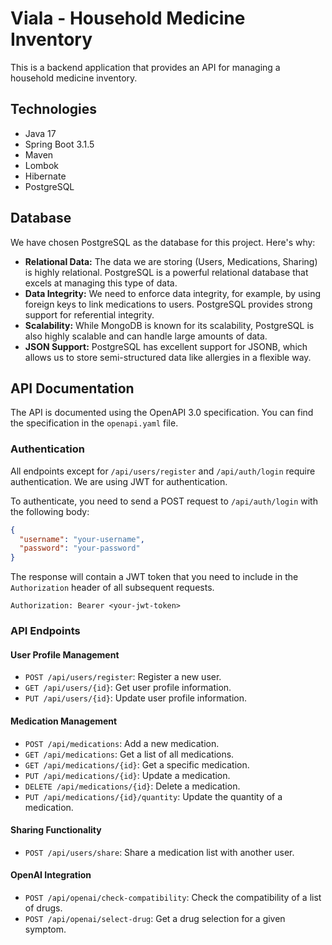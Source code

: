# Viala - Household Medicine Inventory

This is a backend application that provides an API for managing a household medicine inventory.

## Technologies

- Java 17
- Spring Boot 3.1.5
- Maven
- Lombok
- Hibernate
- PostgreSQL

## Database

We have chosen PostgreSQL as the database for this project. Here's why:

- **Relational Data:** The data we are storing (Users, Medications, Sharing) is highly relational. PostgreSQL is a powerful relational database that excels at managing this type of data.
- **Data Integrity:** We need to enforce data integrity, for example, by using foreign keys to link medications to users. PostgreSQL provides strong support for referential integrity.
- **Scalability:** While MongoDB is known for its scalability, PostgreSQL is also highly scalable and can handle large amounts of data.
- **JSON Support:** PostgreSQL has excellent support for JSONB, which allows us to store semi-structured data like allergies in a flexible way.

## API Documentation

The API is documented using the OpenAPI 3.0 specification. You can find the specification in the `openapi.yaml` file.

### Authentication

All endpoints except for `/api/users/register` and `/api/auth/login` require authentication. We are using JWT for authentication.

To authenticate, you need to send a POST request to `/api/auth/login` with the following body:

```json
{
  "username": "your-username",
  "password": "your-password"
}
```

The response will contain a JWT token that you need to include in the `Authorization` header of all subsequent requests.

```
Authorization: Bearer <your-jwt-token>
```

### API Endpoints

#### User Profile Management

- `POST /api/users/register`: Register a new user.
- `GET /api/users/{id}`: Get user profile information.
- `PUT /api/users/{id}`: Update user profile information.

#### Medication Management

- `POST /api/medications`: Add a new medication.
- `GET /api/medications`: Get a list of all medications.
- `GET /api/medications/{id}`: Get a specific medication.
- `PUT /api/medications/{id}`: Update a medication.
- `DELETE /api/medications/{id}`: Delete a medication.
- `PUT /api/medications/{id}/quantity`: Update the quantity of a medication.

#### Sharing Functionality

- `POST /api/users/share`: Share a medication list with another user.

#### OpenAI Integration

- `POST /api/openai/check-compatibility`: Check the compatibility of a list of drugs.
- `POST /api/openai/select-drug`: Get a drug selection for a given symptom.
